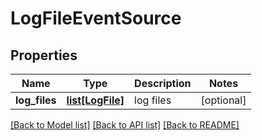 # LogFileEventSource

## Properties
Name | Type | Description | Notes
------------ | ------------- | ------------- | -------------
**log_files** | [**list[LogFile]**](LogFile.md) | log files | [optional] 

[[Back to Model list]](../README.md#documentation-for-models) [[Back to API list]](../README.md#documentation-for-api-endpoints) [[Back to README]](../README.md)


